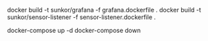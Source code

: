 docker build -t sunkor/grafana -f grafana.dockerfile .
docker build -t sunkor/sensor-listener -f sensor-listener.dockerfile .

docker-compose up -d
docker-compose down
